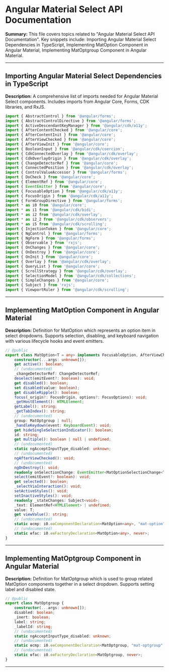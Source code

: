 # Angular Material Select API Documentation

**Summary:** This file covers topics related to "Angular Material Select API Documentation". Key snippets include: Importing Angular Material Select Dependencies in TypeScript, Implementing MatOption Component in Angular Material, Implementing MatOptgroup Component in Angular Material.

---

## Importing Angular Material Select Dependencies in TypeScript

**Description:** A comprehensive list of imports needed for Angular Material Select components. Includes imports from Angular Core, Forms, CDK libraries, and RxJS.

```typescript
import { AbstractControl } from '@angular/forms';
import { AbstractControlDirective } from '@angular/forms';
import { ActiveDescendantKeyManager } from '@angular/cdk/a11y';
import { AfterContentChecked } from '@angular/core';
import { AfterContentInit } from '@angular/core';
import { AfterViewChecked } from '@angular/core';
import { AfterViewInit } from '@angular/core';
import { BooleanInput } from '@angular/cdk/coercion';
import { CdkConnectedOverlay } from '@angular/cdk/overlay';
import { CdkOverlayOrigin } from '@angular/cdk/overlay';
import { ChangeDetectorRef } from '@angular/core';
import { ConnectedPosition } from '@angular/cdk/overlay';
import { ControlValueAccessor } from '@angular/forms';
import { DoCheck } from '@angular/core';
import { ElementRef } from '@angular/core';
import { EventEmitter } from '@angular/core';
import { FocusableOption } from '@angular/cdk/a11y';
import { FocusOrigin } from '@angular/cdk/a11y';
import { FormGroupDirective } from '@angular/forms';
import * as i0 from '@angular/core';
import * as i1 from '@angular/cdk/bidi';
import * as i2 from '@angular/cdk/overlay';
import * as i2_2 from '@angular/cdk/observers';
import * as i5 from '@angular/cdk/scrolling';
import { InjectionToken } from '@angular/core';
import { NgControl } from '@angular/forms';
import { NgForm } from '@angular/forms';
import { Observable } from 'rxjs';
import { OnChanges } from '@angular/core';
import { OnDestroy } from '@angular/core';
import { OnInit } from '@angular/core';
import { Overlay } from '@angular/cdk/overlay';
import { QueryList } from '@angular/core';
import { ScrollStrategy } from '@angular/cdk/overlay';
import { SelectionModel } from '@angular/cdk/collections';
import { SimpleChanges } from '@angular/core';
import { Subject } from 'rxjs';
import { ViewportRuler } from '@angular/cdk/scrolling';
```

---

## Implementing MatOption Component in Angular Material

**Description:** Definition for MatOption which represents an option item in select dropdowns. Supports selection, disabling, and keyboard navigation with various lifecycle hooks and event emitters.

```typescript
// @public
export class MatOption<T = any> implements FocusableOption, AfterViewChecked, OnDestroy {
    constructor(...args: unknown[]);
    get active(): boolean;
    // (undocumented)
    _changeDetectorRef: ChangeDetectorRef;
    deselect(emitEvent?: boolean): void;
    get disabled(): boolean;
    set disabled(value: boolean);
    get disableRipple(): boolean;
    focus(_origin?: FocusOrigin, options?: FocusOptions): void;
    _getHostElement(): HTMLElement;
    getLabel(): string;
    _getTabIndex(): string;
    // (undocumented)
    group: MatOptgroup | null;
    _handleKeydown(event: KeyboardEvent): void;
    get hideSingleSelectionIndicator(): boolean;
    id: string;
    get multiple(): boolean | null | undefined;
    // (undocumented)
    static ngAcceptInputType_disabled: unknown;
    // (undocumented)
    ngAfterViewChecked(): void;
    // (undocumented)
    ngOnDestroy(): void;
    readonly onSelectionChange: EventEmitter<MatOptionSelectionChange<T>>;
    select(emitEvent?: boolean): void;
    get selected(): boolean;
    _selectViaInteraction(): void;
    setActiveStyles(): void;
    setInactiveStyles(): void;
    readonly _stateChanges: Subject<void>;
    _text: ElementRef<HTMLElement> | undefined;
    value: T;
    get viewValue(): string;
    // (undocumented)
    static ɵcmp: i0.ɵɵComponentDeclaration<MatOption<any>, "mat-option", ["matOption"], { "value": { "alias": "value"; "required": false; }; "id": { "alias": "id"; "required": false; }; "disabled": { "alias": "disabled"; "required": false; }; }, { "onSelectionChange": "onSelectionChange"; }, never, ["mat-icon", "*"], true, never>;
    // (undocumented)
    static ɵfac: i0.ɵɵFactoryDeclaration<MatOption<any>, never>;
}
```

---

## Implementing MatOptgroup Component in Angular Material

**Description:** Definition for MatOptgroup which is used to group related MatOption components together in a select dropdown. Supports setting label and disabled state.

```typescript
// @public
export class MatOptgroup {
    constructor(...args: unknown[]);
    disabled: boolean;
    _inert: boolean;
    label: string;
    _labelId: string;
    // (undocumented)
    static ngAcceptInputType_disabled: unknown;
    // (undocumented)
    static ɵcmp: i0.ɵɵComponentDeclaration<MatOptgroup, "mat-optgroup", ["matOptgroup"], { "label": { "alias": "label"; "required": false; }; "disabled": { "alias": "disabled"; "required": false; }; }, {}, never, ["*", "mat-option, ng-container"], true, never>;
    // (undocumented)
    static ɵfac: i0.ɵɵFactoryDeclaration<MatOptgroup, never>;
}
```

---